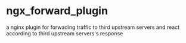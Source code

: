 # ngx_forward_plugin
a nginx plugin for forwading traffic to third upstream servers and react according to third upstream servers's response 
